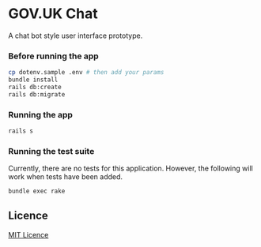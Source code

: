 # GOV.UK Chat

A chat bot style user interface prototype.

### Before running the app

```bash
cp dotenv.sample .env # then add your params
bundle install
rails db:create
rails db:migrate
```

### Running the app

```bash
rails s
```

### Running the test suite

Currently, there are no tests for this application. However, the following will work when tests have been added.

```bash
bundle exec rake
```

## Licence

[MIT Licence](LICENCE.txt)
